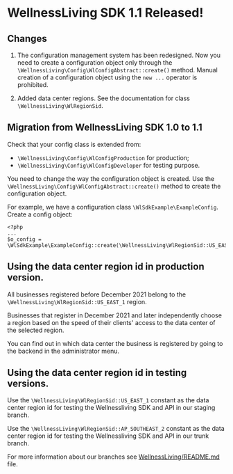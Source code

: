 # WellnessLiving SDK 1.1 Released!

## Changes

1. The configuration management system has been redesigned.
   Now you need to create a configuration object only through the `\WellnessLiving\Config\WlConfigAbstract::create()` method.
   Manual creation of a configuration object using the `new ...` operator is prohibited.

2. Added data center regions. See the documentation for class `\WellnessLiving\WlRegionSid`.

## Migration from WellnessLiving SDK 1.0 to 1.1

Check that your config class is extended from:
* `\WellnessLiving\Config\WlConfigProduction` for production;
* `\WellnessLiving\Config\WlConfigDeveloper` for testing purpose.

You need to change the way the configuration object is created.
Use the `\WellnessLiving\Config\WlConfigAbstract::create()` method to create the configuration object.

For example, we have a configuration class `\WlSdkExample\ExampleConfig`. Create a config object:

    <?php
    ...
    $o_config = \WlSdkExample\ExampleConfig::create(\WellnessLiving\WlRegionSid::US_EAST_1);


## Using the data center region id in production version.

All businesses registered before December 2021 belong to the `\WellnessLiving\WlRegionSid::US_EAST_1` region.

Businesses that register in December 2021 and later independently choose a region based on the speed of
their clients' access to the data center of the selected region.

You can find out in which data center the business is registered by going to the backend in the administrator menu. 

## Using the data center region id in testing versions.

Use the `\WellnessLiving\WlRegionSid::US_EAST_1` constant as the data center region id for testing the Wellnessliving SDK and API
in our staging branch.

Use the `\WellnessLiving\WlRegionSid::AP_SOUTHEAST_2` constant as the data center region id for testing
the Wellnessliving SDK and API in our trunk branch.

For more information about our branches see [WellnessLiving/README.md](../../README.md) file.